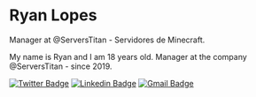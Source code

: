 # Ryan Lopes 

Manager at @ServersTitan - Servidores de Minecraft.

My name is Ryan and I am 18 years old. Manager at the company @ServersTitan - since 2019.

[![Twitter Badge](https://img.shields.io/badge/-@RwithL-6633cc?style=flat-square&labelColor=6633cc&logo=twitter&logoColor=white&link=https://twitter.com/RwithL)](https://twitter.com/RwithL) 
[![Linkedin Badge](https://img.shields.io/badge/-Ryan%20Lopes-6633cc?style=flat-square&logo=Linkedin&logoColor=white&link=https://www.linkedin.com/in/ryan-lopes-ab8625179/)](https://www.linkedin.com/in/ryan-lopes-ab8625179/) 
[![Gmail Badge](https://img.shields.io/badge/-ryanlcc020@gmail.com-6633cc?style=flat-square&logo=Gmail&logoColor=white&link=mailto:ryanlcc020@gmail.com)](mailto:ryanlcc020@gmail.com)
